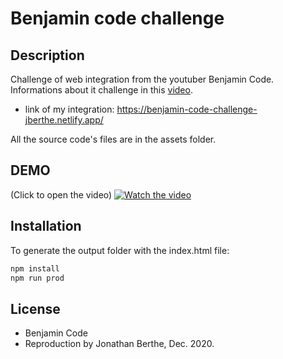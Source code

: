 # Benjamin code challenge

## Description

Challenge of web integration from the youtuber Benjamin Code. Informations about it challenge in this [video](https://www.youtube.com/watch?v=WSx8tcGow88&t=130s&pbjreload=101). 

- link of my integration: https://benjamin-code-challenge-jberthe.netlify.app/

All the source code's files are in the assets folder. 


## DEMO
(Click to open the video)
[![Watch the video](https://img.youtube.com/vi/vr0mCVDqDRo/maxresdefault.jpg)](https://www.youtube.com/watch?v=vr0mCVDqDRo&feature=youtu.be)


## Installation

To generate the output folder with the index.html file: 

```bash
npm install
npm run prod
```

## License

- Benjamin Code
- Reproduction by Jonathan Berthe, Dec. 2020.
